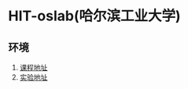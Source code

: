 # HIT-oslab(哈尔滨工业大学)

## 环境
1. [课程地址](https://www.icourse163.org/learn/HIT-1002531008?tid=1450346461)
2. [实验地址](https://www.lanqiao.cn/courses/115)
